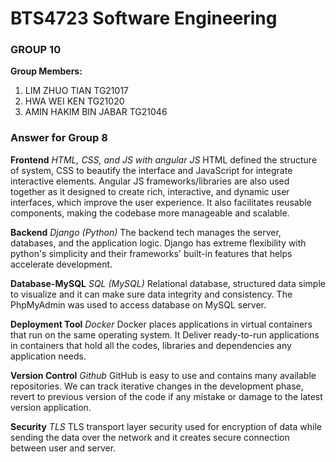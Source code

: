 # BTS4723 Software Engineering

### GROUP 10
**Group Members:**
1. LIM ZHUO TIAN TG21017
2. HWA WEI KEN TG21020
3. AMIN HAKIM BIN JABAR TG21046

### Answer for Group 8
**Frontend**
*HTML, CSS, and JS with angular JS*
HTML defined the structure of system, CSS to beautify the interface and JavaScript for integrate interactive elements. Angular JS frameworks/libraries are also used together as it designed to create rich, interactive, and dynamic user interfaces, which improve the user experience. It also facilitates reusable components, making the codebase more manageable and scalable.

**Backend**
*Django (Python)*
The backend tech manages the server, databases, and the application logic. Django has extreme flexibility with python's simplicity and their frameworks' built-in features that helps accelerate development.

**Database-MySQL**
*SQL (MySQL)*
Relational database, structured data simple to visualize and it can make sure data integrity and consistency. The PhpMyAdmin was used to access database on MySQL server.

**Deployment Tool**
*Docker*
Docker places applications in virtual containers that run on the same operating system. It Deliver ready-to-run applications in containers that hold all the codes, libraries and dependencies any application needs.

**Version Control**
*Github*
GitHub is easy to use and contains many available repositories. We can track iterative changes in the development phase, revert to previous version of the code if any mistake or damage to the latest version application.

**Security**
*TLS*
TLS transport layer security used for encryption of data while sending the data over the network and it creates secure connection between user and server.


